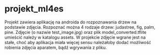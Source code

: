 # projekt_ml4es

Projekt zawiera aplikację na androida do rozpoznawania drzew na podstawie zdjęcia.
Rozpoznać można 4 rodzaje drzew: judastree, fig, palm, pine. Zdjęcie (o nazwie test_image.jpg)
oraz plik model_converted.tflite umieścić należy w katalogu assets. W projekcie
zdjęcie wgrane jest na stałe, choć aby aplikacja miała więcej sensu należałoby
dodać możliwość robienia zdjęcia aparatem, bądź wgrywania z pliku.
